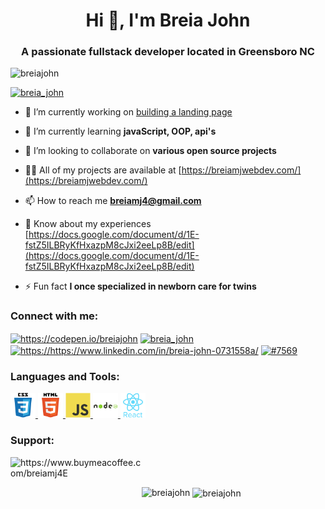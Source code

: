 <h1 align="center">Hi 👋, I'm Breia John</h1>
<h3 align="center">A passionate fullstack developer located in Greensboro NC</h3>

<p align="left"> <img src="https://komarev.com/ghpvc/?username=breiajohn&label=Profile%20views&color=0e75b6&style=flat" alt="breiajohn" /> </p>

<p align="left"> <a href="https://twitter.com/breia_john" target="blank"><img src="https://img.shields.io/twitter/follow/breia_john?logo=twitter&style=for-the-badge" alt="breia_john" /></a> </p>

- 🔭 I’m currently working on [building a landing page](https://codepen.io/breiajohn/pen/rNJMBGL)

- 🌱 I’m currently learning **javaScript, OOP, api's**

- 👯 I’m looking to collaborate on **various open source projects**

- 👨‍💻 All of my projects are available at [https://breiamjwebdev.com/](https://breiamjwebdev.com/)

- 📫 How to reach me **breiamj4@gmail.com**

- 📄 Know about my experiences [https://docs.google.com/document/d/1E-fstZ5ILBRyKfHxazpM8cJxi2eeLp8B/edit](https://docs.google.com/document/d/1E-fstZ5ILBRyKfHxazpM8cJxi2eeLp8B/edit)

- ⚡ Fun fact **I once specialized in newborn care for twins**

<h3 align="left">Connect with me:</h3>
<p align="left">
<a href="https://codepen.io/https://codepen.io/breiajohn" target="blank"><img align="center" src="https://raw.githubusercontent.com/rahuldkjain/github-profile-readme-generator/master/src/images/icons/Social/codepen.svg" alt="https://codepen.io/breiajohn" height="30" width="40" /></a>
<a href="https://twitter.com/breia_john" target="blank"><img align="center" src="https://raw.githubusercontent.com/rahuldkjain/github-profile-readme-generator/master/src/images/icons/Social/twitter.svg" alt="breia_john" height="30" width="40" /></a>
<a href="https://www.linkedin.com/in/breia-john-0731558a" target="blank"><img align="center" src="https://raw.githubusercontent.com/rahuldkjain/github-profile-readme-generator/master/src/images/icons/Social/linked-in-alt.svg" alt="https://https://www.linkedin.com/in/breia-john-0731558a/" height="30" width="40" /></a>
<a href="https://discord.gg/#7569" target="blank"><img align="center" src="https://raw.githubusercontent.com/rahuldkjain/github-profile-readme-generator/master/src/images/icons/Social/discord.svg" alt="#7569" height="30" width="40" /></a>
</p>

<h3 align="left">Languages and Tools:</h3>
<p align="left"> <a href="https://www.w3schools.com/css/" target="_blank" rel="noreferrer"> <img src="https://raw.githubusercontent.com/devicons/devicon/master/icons/css3/css3-original-wordmark.svg" alt="css3" width="40" height="40"/> </a> <a href="https://www.w3.org/html/" target="_blank" rel="noreferrer"> <img src="https://raw.githubusercontent.com/devicons/devicon/master/icons/html5/html5-original-wordmark.svg" alt="html5" width="40" height="40"/> </a> <a href="https://developer.mozilla.org/en-US/docs/Web/JavaScript" target="_blank" rel="noreferrer"> <img src="https://raw.githubusercontent.com/devicons/devicon/master/icons/javascript/javascript-original.svg" alt="javascript" width="40" height="40"/> </a> <a href="https://nodejs.org" target="_blank" rel="noreferrer"> <img src="https://raw.githubusercontent.com/devicons/devicon/master/icons/nodejs/nodejs-original-wordmark.svg" alt="nodejs" width="40" height="40"/> </a> <a href="https://reactjs.org/" target="_blank" rel="noreferrer"> <img src="https://raw.githubusercontent.com/devicons/devicon/master/icons/react/react-original-wordmark.svg" alt="react" width="40" height="40"/> </a> </p>

<h3 align="left">Support:</h3>
<p><a href="https://www.buymeacoffee.com/ https://www.buymeacoffee.com/breiamj4E"> <img align="left" src="https://cdn.buymeacoffee.com/buttons/v2/default-yellow.png" height="50" width="210" alt=" https://www.buymeacoffee.com/breiamj4E" /></a></p><br><br>

<p><img align="left" src="https://github-readme-stats.vercel.app/api/top-langs?username=breiajohn&show_icons=true&locale=en&layout=compact" alt="breiajohn" /></p>

<p>&nbsp;<img align="center" src="https://github-readme-stats.vercel.app/api?username=breiajohn&show_icons=true&locale=en" alt="breiajohn" /></p>
